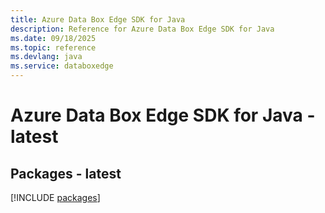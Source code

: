 ```yaml
---
title: Azure Data Box Edge SDK for Java
description: Reference for Azure Data Box Edge SDK for Java
ms.date: 09/18/2025
ms.topic: reference
ms.devlang: java
ms.service: databoxedge
---
```

# Azure Data Box Edge SDK for Java - latest
## Packages - latest
[!INCLUDE [packages](data-box-edge-index.md)]